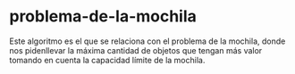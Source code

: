 # problema-de-la-mochila
Este algoritmo es el que se relaciona con el problema de la mochila, donde nos pidenllevar la máxima cantidad de objetos que tengan más valor tomando en cuenta la capacidad límite
de la mochila.
